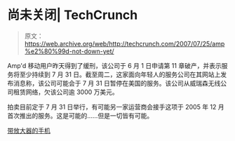 # 尚未关闭| TechCrunch

> 原文：<https://web.archive.org/web/http://techcrunch.com/2007/07/25/amp%e2%80%99d-not-down-yet/>

Amp'd 移动用户昨天得到了缓刑，该公司于 6 月 1 日申请第 11 章破产，并表示服务将至少持续到 7 月 31 日。截至周二，这家面向年轻人的服务公司在其网站上发布消息称，该公司可能会于 7 月 31 日暂停在美国的服务。该公司从威瑞森无线公司租赁网络，欠该公司逾 3000 万美元。

拍卖目前定于 7 月 31 日举行，有可能另一家运营商会接手这项于 2005 年 12 月首次推出的服务。这是可能的……但是一切皆有可能。

[带放大器的手机](https://web.archive.org/web/20150522112114/http://www.ampd.com/)